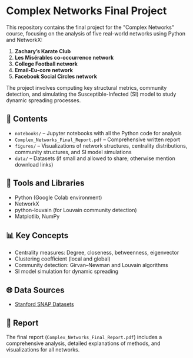 # Complex Networks Final Project

This repository contains the final project for the "Complex Networks" course, focusing on the analysis of five real-world networks using Python and NetworkX:

1. **Zachary’s Karate Club**  
2. **Les Misérables co-occurrence network**  
3. **College Football network**  
4. **Email-Eu-core network**  
5. **Facebook Social Circles network**

The project involves computing key structural metrics, community detection, and simulating the Susceptible-Infected (SI) model to study dynamic spreading processes.

## 📂 Contents

- `notebooks/` – Jupyter notebooks with all the Python code for analysis  
- `Complex_Networks_Final_Report.pdf` – Comprehensive written report  
- `figures/` – Visualizations of network structures, centrality distributions, community structures, and SI model simulations  
- `data/` – Datasets (if small and allowed to share; otherwise mention download links)  

## 🔧 Tools and Libraries

- Python (Google Colab environment)  
- NetworkX  
- python-louvain (for Louvain community detection)  
- Matplotlib, NumPy  

## 📊 Key Concepts

- Centrality measures: Degree, closeness, betweenness, eigenvector  
- Clustering coefficient (local and global)  
- Community detection: Girvan–Newman and Louvain algorithms  
- SI model simulation for dynamic spreading  

## 🌐 Data Sources

- [Stanford SNAP Datasets](https://snap.stanford.edu/data/)

## 📄 Report

The final report (`Complex_Networks_Final_Report.pdf`) includes a comprehensive analysis, detailed explanations of methods, and visualizations for all networks.
